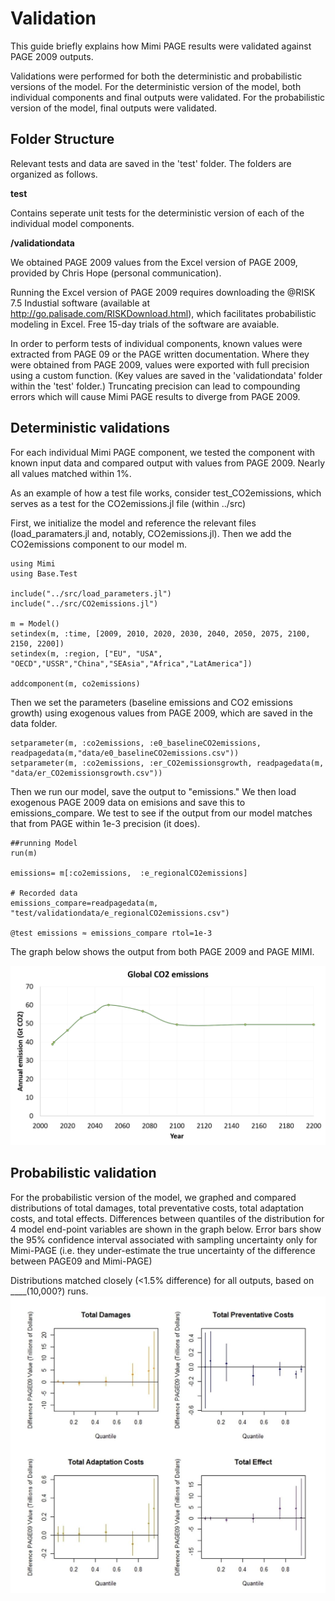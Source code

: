 # Validation

This guide briefly explains how Mimi PAGE results were validated against PAGE 2009 outputs.

Validations were performed for both the deterministic and probabilistic versions of the model. For the deterministic version of the model, both individual components and final outputs were validated. For the probabilistic version of the model, final outputs were validated.

## Folder Structure

Relevant tests and data are saved in the 'test' folder. The folders are organized as follows.

**test**

Contains seperate unit tests for the deterministic version of each of the individual model components.

**/validationdata**

We obtained PAGE 2009 values from the Excel version of PAGE 2009, provided by Chris Hope (personal communication).

Running the Excel version of PAGE 2009 requires downloading the @RISK 7.5 Industial software (available at http://go.palisade.com/RISKDownload.html), which facilitates probabilistic modeling in Excel. Free 15-day trials of the software are avaiable.

In order to perform tests of individual components, known values were extracted from PAGE 09 or the PAGE written documentation. Where they were obtained from PAGE 2009, values were exported with full precision using a custom function. (Key values are saved in the 'validationdata' folder within the 'test' folder.) Truncating precision can lead to compounding errors which will cause Mimi PAGE results to diverge from PAGE 2009.


## Deterministic validations

For each individual Mimi PAGE component, we tested the component with known input data and compared output with values from PAGE 2009. Nearly all values matched within 1%.

As an example of how a test file works, consider test_CO2emissions, which serves as a test for the CO2emissions.jl file (within ../src)

First, we initialize the model and reference the relevant files (load_paramaters.jl and, notably, CO2emissions.jl). Then we add the CO2emissions component to our model m.

```
using Mimi
using Base.Test

include("../src/load_parameters.jl")
include("../src/CO2emissions.jl")

m = Model()
setindex(m, :time, [2009, 2010, 2020, 2030, 2040, 2050, 2075, 2100, 2150, 2200])
setindex(m, :region, ["EU", "USA", "OECD","USSR","China","SEAsia","Africa","LatAmerica"])

addcomponent(m, co2emissions)
```

Then we set the parameters (baseline emissions and CO2 emissions growth) using exogenous values from PAGE 2009, which are saved in the data folder.
```
setparameter(m, :co2emissions, :e0_baselineCO2emissions, readpagedata(m,"data/e0_baselineCO2emissions.csv"))
setparameter(m, :co2emissions, :er_CO2emissionsgrowth, readpagedata(m, "data/er_CO2emissionsgrowth.csv"))
```

Then we run our model, save the output to "emissions." We then load exogenous PAGE 2009 data on emisions and save this to emissions_compare. We test to see if the output from our model matches that from PAGE within 1e-3 precision (it does).
```
##running Model
run(m)

emissions= m[:co2emissions,  :e_regionalCO2emissions]

# Recorded data
emissions_compare=readpagedata(m, "test/validationdata/e_regionalCO2emissions.csv")

@test emissions ≈ emissions_compare rtol=1e-3

```
The graph below shows the output from both PAGE 2009 and PAGE MIMI.

![CO2graph](assets/co2graph.png)



## Probabilistic validation

For the probabilistic version of the model, we graphed and compared distributions of total damages, total preventative costs, total adaptation costs, and total effects.  Differences between quantiles of the distribution for 4 model end-point variables are shown in the graph below. Error bars show the 95% confidence interval associated with sampling uncertainty only for Mimi-PAGE (i.e. they under-estimate the true uncertainty of the difference between PAGE09 and Mimi-PAGE)


Distributions matched closely (<1.5% difference) for all outputs, based on ____(10,000?) runs.
![MC-validation.JPG](assets/MC-validation.JPG)

